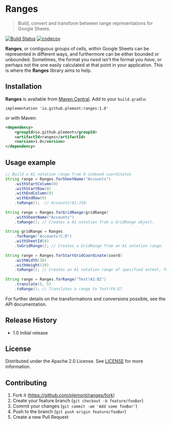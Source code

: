 # Ranges

> Build, convert and transform between range representations for Google Sheets.

[![Build Status](https://travis-ci.org/plemont/ranges.svg?branch=master)](https://travis-ci.org/plemont/ranges)
[![codecov](https://codecov.io/gh/plemont/ranges/branch/master/graph/badge.svg)](https://codecov.io/gh/plemont/ranges)

**Ranges**, or contiguous groups of cells, within Google Sheets can be represented in different ways, and furthermore can be either bounded or unbounded. Sometimes, the format you *need* isn't the format you *have*, or perhaps not the one easily calculated at that point in your application. This is where the **Ranges** library aims to help.

## Installation

**Ranges** is available from [Maven Central](https://search.maven.org/#artifactdetails%7Cio.github.plemont%7Cranges%7C1.0%7Cjar). Add to your `build.gradle`:

```
implementation 'io.github.plemont:ranges:1.0'
```

or with Maven:

```xml
<dependency>
    <groupId>io.github.plemont</groupId>
    <artifactId>ranges</artifactId>
    <version>1.0</version>
</dependency>
```

## Usage example

```java
// Build a A1 notation range from 0-indexed coordinates
String range = Ranges.forSheetName("Accounts")
    .withStartColumn(0)
    .withStartRow(0)
    .withEndColumn(9)
    .withEndRow(9)
    .toRange();  // Accounts!A1:J10.
    
String range = Ranges.forGridRange(gridRange)
    .withSheetName("Accounts")
    .toRange(); // Creates a A1 notation from a GridRange object.
    
String gridRange = Ranges
    .forRange("Accounts!C:D")
    .withSheetId(0)
    .toGridRange(); // Creates a GridRange from an A1 notation range.
    
String range = Ranges.forStartGridCoordinate(coord)
    .withWidth(10)
    .withHeight(10)
    .toRange(); // Creates an A1 notation range of specified extent, for a start GridCoordinate.
    
String range = Ranges.forRange("Test!A1:B2")
    .translate(5, 5)
    .toRange(); // Translates a range to Test!F6:G7
```

For further details on the transformations and conversions possible, see the API documentation.

## Release History

* 1.0 Initial release

## License

Distributed under the Apache 2.0 License. See [LICENSE](LICENSE) for more information.

## Contributing

1. Fork it (<https://github.com/plemont/ranges/fork>)
2. Create your feature branch (`git checkout -b feature/fooBar`)
3. Commit your changes (`git commit -am 'Add some fooBar'`)
4. Push to the branch (`git push origin feature/fooBar`)
5. Create a new Pull Request
